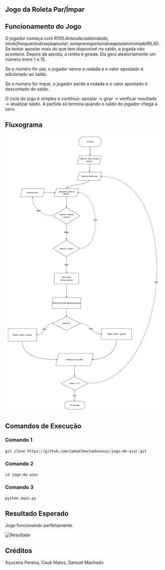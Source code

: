 ## Jogo da Roleta Par/Ímpar

## Funcionamento do Jogo

O jogador começa com R$100. Antes de cada rodada, ele define quanto deseja apostar, sempre respeitando a aposta mínima de R$0,40. Se tentar apostar mais do que tem disponível no saldo, a jogada não acontece.
Depois da aposta, a roleta é girada. Ela gera aleatoriamente um número entre 1 e 15.

Se o número for par, o jogador vence a rodada e o valor apostado é adicionado ao saldo.

Se o número for ímpar, o jogador perde a rodada e o valor apostado é descontado do saldo.

O ciclo do jogo é simples e contínuo: apostar → girar → verificar resultado → atualizar saldo.
A partida só termina quando o saldo do jogador chega a zero.
    
      
        

## Fluxograma

![Fluxograma](Fluxograma.jpeg)






  

## Comandos de Execução  
  

### Comando 1
```git clone https://github.com/samuelmachadosenai/jogo-de-azar.git```

### Comando 2
```cd jogo-de-azar```

### Comando 3
```python main.py```
  
    
      
        
## Resultado Esperado

Jogo funcionando perfeitamente.

![Resultado](results.png)
    
      
        
          

## Créditos

Açucena Pereira, Cauê Matos, Samuel Machado
